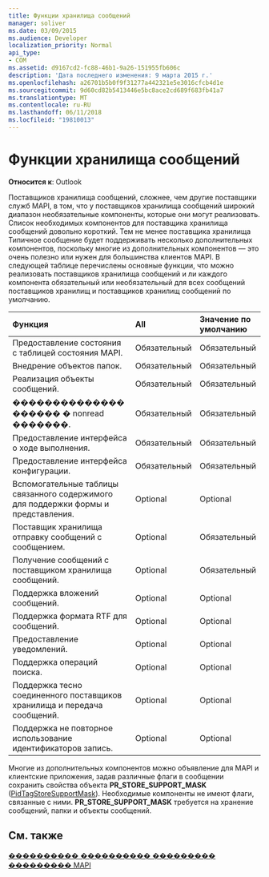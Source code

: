 ```yaml
---
title: Функции хранилища сообщений
manager: soliver
ms.date: 03/09/2015
ms.audience: Developer
localization_priority: Normal
api_type:
- COM
ms.assetid: d9167cd2-fc88-46b1-9a26-151955fb606c
description: 'Дата последнего изменения: 9 марта 2015 г.'
ms.openlocfilehash: a26701b5b0f9f31277a442321e5e3016cfcb4d1e
ms.sourcegitcommit: 9d60cd82b5413446e5bc8ace2cd689f683fb41a7
ms.translationtype: MT
ms.contentlocale: ru-RU
ms.lasthandoff: 06/11/2018
ms.locfileid: "19810013"
---
```

# <a name="message-store-features"></a>Функции хранилища сообщений

  
  
**Относится к**: Outlook 
  
Поставщиков хранилища сообщений, сложнее, чем другие поставщики служб MAPI, в том, что у поставщиков хранилища сообщений широкий диапазон необязательные компоненты, которые они могут реализовать. Список необходимых компонентов для поставщика хранилища сообщений довольно короткий. Тем не менее поставщика хранилища Типичное сообщение будет поддерживать несколько дополнительных компонентов, поскольку многие из дополнительных компонентов — это очень полезно или нужен для большинства клиентов MAPI. В следующей таблице перечислены основные функции, что можно реализовать поставщиков хранилища сообщений и ли каждого компонента обязательный или необязательный для всех сообщений поставщиков хранилищ и поставщиков хранилищ сообщений по умолчанию.
  
|**Функция**|**All**|**Значение по умолчанию**|
|:-----|:-----|:-----|
|Предоставление состояния с таблицей состояния MAPI.  <br/> |Обязательный  <br/> |Обязательный  <br/> |
|Внедрение объектов папок.  <br/> |Обязательный  <br/> |Обязательный  <br/> |
|Реализация объекты сообщений.  <br/> |Обязательный  <br/> |Обязательный  <br/> |
|�������������� ������ � nonread �������.  <br/> |Обязательный  <br/> |Обязательный  <br/> |
|Предоставление интерфейса о ходе выполнения.  <br/> |Обязательный  <br/> |Обязательный  <br/> |
|Предоставление интерфейса конфигурации.  <br/> |Обязательный  <br/> |Обязательный  <br/> |
|Вспомогательные таблицы связанного содержимого для поддержки формы и представления.  <br/> |Optional  <br/> |Optional  <br/> |
|Поставщик хранилища отправку сообщений с сообщением.  <br/> |Optional  <br/> |Обязательный  <br/> |
|Получение сообщений с поставщиком хранилища сообщений.  <br/> |Optional  <br/> |Обязательный  <br/> |
|Поддержка вложений сообщений.  <br/> |Optional  <br/> |Optional  <br/> |
|Поддержка формата RTF для сообщений.  <br/> |Optional  <br/> |Optional  <br/> |
|Предоставление уведомлений.  <br/> |Optional  <br/> |Optional  <br/> |
|Поддержка операций поиска.  <br/> |Optional  <br/> |Optional  <br/> |
|Поддержка тесно соединенного поставщиков хранилища и передача сообщений.  <br/> |Optional  <br/> |Optional  <br/> |
|Поддержка не повторное использование идентификаторов запись.  <br/> |Optional  <br/> |Optional  <br/> |
   
Многие из дополнительных компонентов можно объявление для MAPI и клиентские приложения, задав различные флаги в сообщении сохранить свойства объекта **PR_STORE_SUPPORT_MASK** ([PidTagStoreSupportMask](pidtagstoresupportmask-canonical-property.md)). Необходимые компоненты не имеют флаги, связанные с ними. **PR_STORE_SUPPORT_MASK** требуется на хранение сообщений, папки и объекты сообщений. 
  
## <a name="see-also"></a>См. также



[���������� ���������� ��������� ��������� MAPI](developing-a-mapi-message-store-provider.md)

